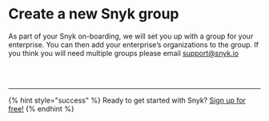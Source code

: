 # Create a new Snyk group

As part of your Snyk on-boarding, we will set you up with a group for your enterprise. You can then add your enterprise’s organizations to the group. If you think you will need multiple groups please email support@snyk.io

 
<br><br><hr>

{% hint style="success" %}
Ready to get started with Snyk? [Sign up for free!](https://snyk.io/login?cta=sign-up&loc=footer&page=support_docs_page)
{% endhint %}